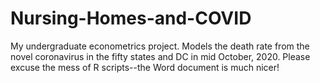 # Nursing-Homes-and-COVID
My undergraduate econometrics project. Models the death rate from the novel coronavirus in the fifty states and DC in mid October, 2020. Please excuse the mess of R scripts--the Word document is much nicer!
